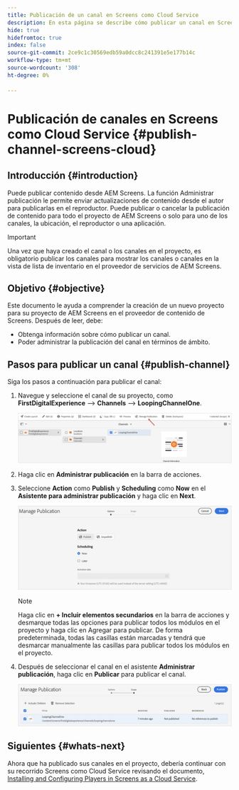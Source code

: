 ```yaml
---
title: Publicación de un canal en Screens como Cloud Service
description: En esta página se describe cómo publicar un canal en Screens como Cloud Service.
hide: true
hidefromtoc: true
index: false
source-git-commit: 2ce9c1c30569edb59a0dcc8c241391e5e177b14c
workflow-type: tm+mt
source-wordcount: '308'
ht-degree: 0%

---
```



# Publicación de canales en Screens como Cloud Service {#publish-channel-screens-cloud}

## Introducción {#introduction}

Puede publicar contenido desde AEM Screens. La función Administrar publicación le permite enviar actualizaciones de contenido desde el autor para publicarlas en el reproductor. Puede publicar o cancelar la publicación de contenido para todo el proyecto de AEM Screens o solo para uno de los canales, la ubicación, el reproductor o una aplicación.

>[!IMPORTANT]
>Una vez que haya creado el canal o los canales en el proyecto, es obligatorio publicar los canales para mostrar los canales o canales en la vista de lista de inventario en el proveedor de servicios de AEM Screens.

## Objetivo {#objective}

Este documento le ayuda a comprender la creación de un nuevo proyecto para su proyecto de AEM Screens en el proveedor de contenido de Screens. Después de leer, debe:

* Obtenga información sobre cómo publicar un canal.
* Poder administrar la publicación del canal en términos de ámbito.

## Pasos para publicar un canal {#publish-channel}

Siga los pasos a continuación para publicar el canal:

1. Navegue y seleccione el canal de su proyecto, como **FirstDigitalExperience** —> **Channels** —> **LoopingChannelOne**.

   ![](/help/screens-cloud/assets/create-content/managepub-1.png)

1. Haga clic en **Administrar publicación** en la barra de acciones.

1. Seleccione **Action** como **Publish** y **Scheduling** como **Now** en el **Asistente para administrar publicación** y haga clic en **Next**.

   ![](/help/screens-cloud/assets/create-content/managepub-2.png)

   >[!NOTE]
   >Haga clic en **+ Incluir elementos secundarios** en la barra de acciones y desmarque todas las opciones para publicar todos los módulos en el proyecto y haga clic en Agregar para publicar. De forma predeterminada, todas las casillas están marcadas y tendrá que desmarcar manualmente las casillas para publicar todos los módulos en el proyecto.

1. Después de seleccionar el canal en el asistente **Administrar publicación**, haga clic en **Publicar** para publicar el canal.

   ![](/help/screens-cloud/assets/create-content/managepub-3.png)


## Siguientes {#whats-next}

Ahora que ha publicado sus canales en el proyecto, debería continuar con su recorrido Screens como Cloud Service revisando el documento, [Installing and Configuring Players in Screens as a Cloud Service](/help/screens-cloud/creating-content/manage-publish.md).